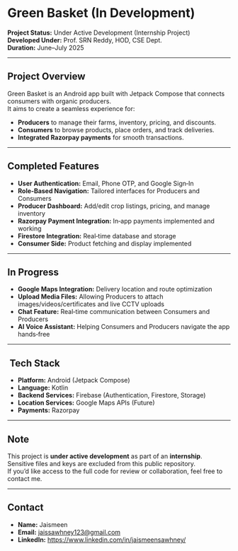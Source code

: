 #  Green Basket (In Development)

**Project Status:**  Under Active Development (Internship Project)  
**Developed Under:** Prof. SRN Reddy, HOD, CSE Dept.  
**Duration:** June–July 2025  

---

##  Project Overview
Green Basket is an Android app built with Jetpack Compose that connects consumers with organic producers.  
It aims to create a seamless experience for:

*  **Producers** to manage their farms, inventory, pricing, and discounts.
*  **Consumers** to browse products, place orders, and track deliveries.
*  **Integrated Razorpay payments** for smooth transactions.

---

## Completed Features
*  **User Authentication:** Email, Phone OTP, and Google Sign‑In
*  **Role‑Based Navigation:** Tailored interfaces for Producers and Consumers
*  **Producer Dashboard:** Add/edit crop listings, pricing, and manage inventory
*  **Razorpay Payment Integration:** In‑app payments implemented and working
*  **Firestore Integration:** Real‑time database and storage
*  **Consumer Side:** Product fetching and display implemented

---

##  In Progress
*  **Google Maps Integration:** Delivery location and route optimization
*  **Upload Media Files:** Allowing Producers to attach images/videos/certificates and live CCTV uploads
*  **Chat Feature:** Real‑time communication between Consumers and Producers
*  **AI Voice Assistant:** Helping Consumers and Producers navigate the app hands‑free

---

## ️ Tech Stack
* **Platform:** Android (Jetpack Compose)  
* **Language:** Kotlin  
* **Backend Services:** Firebase (Authentication, Firestore, Storage)  
* **Location Services:** Google Maps APIs (Future)  
* **Payments:** Razorpay 

---

## Note
This project is **under active development** as part of an **internship**.  
Sensitive files and keys are excluded from this public repository.  
If you’d like access to the full code for review or collaboration, feel free to contact me.

---

##  Contact
*  **Name:** Jaismeen  
*  **Email:** jaissawhney123@gmail.com 
*  **LinkedIn:** https://www.linkedin.com/in/jaismeensawhney/
